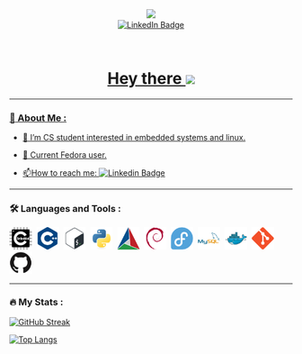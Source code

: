 <div id="header" align="center">
  <img src="https://media.tenor.com/GfSX-u7VGM4AAAAC/coding.gif" width="100"/>
</div>
<div id="badges" align="center">
  <a href="https://www.linkedin.com/in/jakub-praszkowski-b5355626a/">
    <img src="https://img.shields.io/badge/LinkedIn-blue?style=for-the-badge&logo=linkedin&logoColor=white" alt="LinkedIn Badge"/> <p>
    <img src="https://komarev.com/ghpvc/?username=jakubpraszkowski&style=flat-square&color=blue" alt=""/>
    <h1>
  Hey there
  <img src="https://media.giphy.com/media/hvRJCLFzcasrR4ia7z/giphy.gif" width="30px"/>
</h1>
</div>
  
  ---

### :mag_right: About Me :
  
- :telescope: I’m CS student interested in embedded systems and linux.

- :seedling: Current Fedora user.

- :mailbox:How to reach me: [![Linkedin Badge](https://img.shields.io/badge/-kakbar-blue?style=flat&logo=Linkedin&logoColor=white)](https://www.linkedin.com/in/jakub-praszkowski-b5355626a/)
  
 ---
  
  ### :hammer_and_wrench: Languages and Tools :
  <div>
  <img src="https://github.com/devicons/devicon/blob/master/icons/embeddedc/embeddedc-original-wordmark.svg"  title="Embedded C" alt="Embedded C" width="40" height="40"/>&nbsp;
      <img src="https://github.com/devicons/devicon/blob/master/icons/cplusplus/cplusplus-plain.svg" title="C++" alt="C++" width="40" height="40"/>&nbsp;
  <img src="https://github.com/devicons/devicon/blob/master/icons/bash/bash-original.svg" title="Bash" alt="Bash" width="40" height="40"/>&nbsp;
      <img src="https://github.com/devicons/devicon/blob/master/icons/python/python-original.svg" title="Python"  alt="Python" width="40" height="40"/>&nbsp;
  <img src="https://github.com/devicons/devicon/blob/master/icons/cmake/cmake-original.svg" title="Cmake" alt="Cmake" width="40" height="40"/>&nbsp;
  <img src="https://github.com/devicons/devicon/blob/master/icons/debian/debian-original.svg" title="Debian" alt="Debian" width="40" height="40"/>&nbsp;
      <img src="https://github.com/devicons/devicon/blob/master/icons/fedora/fedora-plain.svg" title="Fedora" alt="Fedora" width="40" height="40"/>&nbsp;
  <img src="https://github.com/devicons/devicon/blob/master/icons/mysql/mysql-original-wordmark.svg" title="MySQL"  alt="MySQL" width="40" height="40"/>&nbsp;
  <img src="https://github.com/devicons/devicon/blob/master/icons/docker/docker-original.svg" title="Docker" alt="Docker" width="40" height="40"/>&nbsp;
  <img src="https://github.com/devicons/devicon/blob/master/icons/git/git-original.svg" title="Git" alt="Git" width="40" height="40"/>&nbsp;
  <img src="https://github.com/devicons/devicon/blob/master/icons/github/github-original.svg" title="Github" alt="Github" width="40" height="40"/>&nbsp;
</div>
  
 ---

### :fire: My Stats :
  [![GitHub Streak](https://github-readme-streak-stats.herokuapp.com?user=jakubpraszkowski&theme=gruvbox-duo)](https://git.io/streak-stats)
  
  
  [![Top Langs](https://github-readme-stats.vercel.app/api/top-langs/?username=jakubpraszkowski&layout=compact&theme=dark)](https://github.com/anuraghazra/github-readme-stats)
